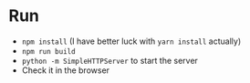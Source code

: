 Run
===

* `npm install` (I have better luck with `yarn install` actually)
* `npm run build`
* `python -m SimpleHTTPServer` to start the server
* Check it in the browser
